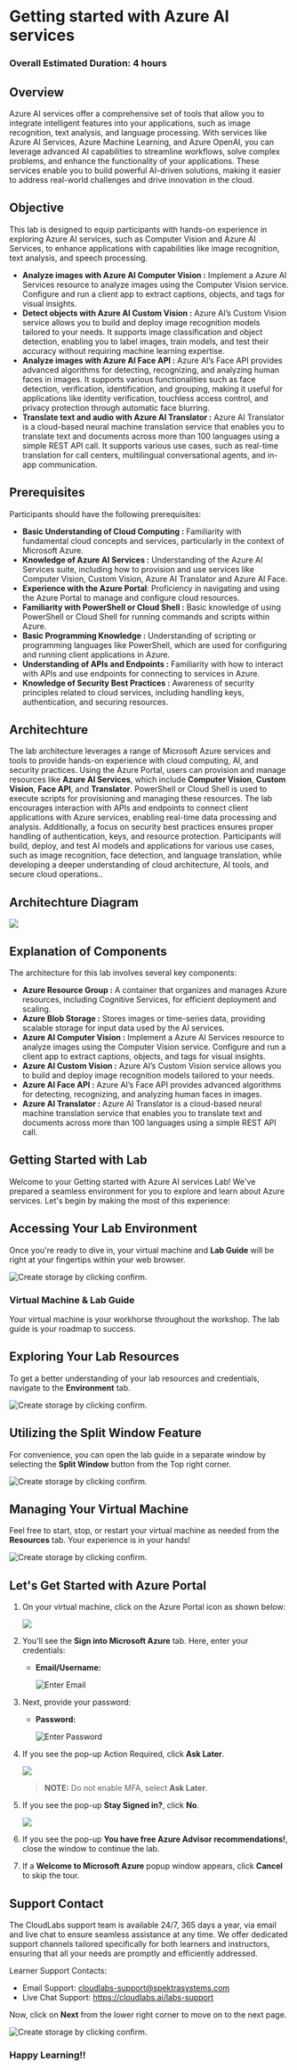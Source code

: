 # Getting started with Azure AI services

### Overall Estimated Duration: 4 hours

## Overview

Azure AI services offer a comprehensive set of tools that allow you to integrate intelligent features into your applications, such as image recognition, text analysis, and language processing. With services like Azure AI Services, Azure Machine Learning, and Azure OpenAI, you can leverage advanced AI capabilities to streamline workflows, solve complex problems, and enhance the functionality of your applications. These services enable you to build powerful AI-driven solutions, making it easier to address real-world challenges and drive innovation in the cloud.

## Objective

This lab is designed to equip participants with hands-on experience in exploring Azure AI services, such as Computer Vision and Azure AI Services, to enhance applications with capabilities like image recognition, text analysis, and speech processing.

-   **Analyze images with Azure AI Computer Vision :** Implement a Azure AI Services resource to analyze images using the Computer Vision service. Configure and run a client app to extract captions, objects, and tags for visual insights.
-   **Detect objects with Azure AI Custom Vision :** Azure AI’s Custom Vision service allows you to build and deploy image recognition models tailored to your needs. It supports image classification and object detection, enabling you to label images, train models, and test their accuracy without requiring machine learning expertise.
-   **Analyze images with Azure AI Face API :** Azure AI’s Face API provides advanced algorithms for detecting, recognizing, and analyzing human faces in images. It supports various functionalities such as face detection, verification, identification, and grouping, making it useful for applications like identity verification, touchless access control, and privacy protection through automatic face blurring.
-   **Translate text and audio with Azure AI Translator :** Azure AI Translator is a cloud-based neural machine translation service that enables you to translate text and documents across more than 100 languages using a simple REST API call. It supports various use cases, such as real-time translation for call centers, multilingual conversational agents, and in-app communication.

## Prerequisites

Participants should have the following prerequisites:

-   **Basic Understanding of Cloud Computing :** Familiarity with fundamental cloud concepts and services, particularly in the context of Microsoft Azure.
-   **Knowledge of Azure AI Services :** Understanding of the Azure AI Services suite, including how to provision and use services like Computer Vision, Custom Vision, Azure AI Translator and Azure AI Face.
-   **Experience with the Azure Portal**: Proficiency in navigating and using the Azure Portal to manage and configure cloud resources.
-   **Familiarity with PowerShell or Cloud Shell :** Basic knowledge of using PowerShell or Cloud Shell for running commands and scripts within Azure.
-   **Basic Programming Knowledge :** Understanding of scripting or programming languages like PowerShell, which are used for configuring and running client applications in Azure.
-   **Understanding of APIs and Endpoints :** Familiarity with how to interact with APIs and use endpoints for connecting to services in Azure.
-   **Knowledge of Security Best Practices :** Awareness of security principles related to cloud services, including handling keys, authentication, and securing resources.

## Architechture

The lab architecture leverages a range of Microsoft Azure services and tools to provide hands-on experience with cloud computing, AI, and security practices. Using the Azure Portal, users can provision and manage resources like **Azure AI Services**, which include **Computer Vision**, **Custom Vision**, **Face API**, and **Translator**. PowerShell or Cloud Shell is used to execute scripts for provisioning and managing these resources. The lab encourages interaction with APIs and endpoints to connect client applications with Azure services, enabling real-time data processing and analysis. Additionally, a focus on security best practices ensures proper handling of authentication, keys, and resource protection. Participants will build, deploy, and test AI models and applications for various use cases, such as image recognition, face detection, and language translation, while developing a deeper understanding of cloud architecture, AI tools, and secure cloud operations..

## Architechture Diagram

![](../media/archdiagram.JPG)

## Explanation of Components

The architecture for this lab involves several key components:

-   **Azure Resource Group :** A container that organizes and manages Azure resources, including Cognitive Services, for efficient deployment and scaling.
-   **Azure Blob Storage :** Stores images or time-series data, providing scalable storage for input data used by the AI services.
-   **Azure AI Computer Vision :** Implement a Azure AI Services resource to analyze images using the Computer Vision service. Configure and run a client app to extract captions, objects, and tags for visual insights.
-   **Azure AI Custom Vision :** Azure AI’s Custom Vision service allows you to build and deploy image recognition models tailored to your needs.
-   **Azure AI Face API :** Azure AI’s Face API provides advanced algorithms for detecting, recognizing, and analyzing human faces in images.
-   **Azure AI Translator :** Azure AI Translator is a cloud-based neural machine translation service that enables you to translate text and documents across more than 100 languages using a simple REST API call.

## Getting Started with Lab

Welcome to your Getting started with Azure AI services Lab! We've prepared a seamless environment for you to explore and learn about Azure services. Let's begin by making the most of this experience:

## Accessing Your Lab Environment
 
Once you're ready to dive in, your virtual machine and **Lab Guide** will be right at your fingertips within your web browser.

![Create storage by clicking confirm.](../media/GettingStarted/azure-ai-search-getting%20started-4.png) 

### Virtual Machine & Lab Guide
 
Your virtual machine is your workhorse throughout the workshop. The lab guide is your roadmap to success.
 
## Exploring Your Lab Resources
 
To get a better understanding of your lab resources and credentials, navigate to the **Environment** tab.

![Create storage by clicking confirm.](../media/GettingStarted/azure-ai-search-getting%20started-1.png)
 
## Utilizing the Split Window Feature
 
For convenience, you can open the lab guide in a separate window by selecting the **Split Window** button from the Top right corner.
 
![Create storage by clicking confirm.](../media/GettingStarted/azure-ai-search-getting%20started-5.png)
 
## Managing Your Virtual Machine
 
Feel free to start, stop, or restart your virtual machine as needed from the **Resources** tab. Your experience is in your hands!
 
![Create storage by clicking confirm.](../media/GettingStarted/azure-ai-search-getting%20started-2.png)

 
## Let's Get Started with Azure Portal
 
1. On your virtual machine, click on the Azure Portal icon as shown below:
 
    ![](../media/GS1.png)
 
1. You'll see the **Sign into Microsoft Azure** tab. Here, enter your credentials:
 
   - **Email/Username:** <inject key="AzureAdUserEmail"></inject>
 
      ![](../media/GS2.png "Enter Email")
 
3. Next, provide your password:
 
   - **Password:** <inject key="AzureAdUserPassword"></inject>
 
      ![](../media/GS3.png "Enter Password")

1. If you see the pop-up Action Required, click **Ask Later**.

   ![](../media/asklater.png)

   >**NOTE:** Do not enable MFA, select **Ask Later**.
 
1. If you see the pop-up **Stay Signed in?**, click **No**.

   ![](../media/GS9.png)

1. If you see the pop-up **You have free Azure Advisor recommendations!**, close the window to continue the lab.

1. If a **Welcome to Microsoft Azure** popup window appears, click **Cancel** to skip the tour.

## Support Contact
 
The CloudLabs support team is available 24/7, 365 days a year, via email and live chat to ensure seamless assistance at any time. We offer dedicated support channels tailored specifically for both learners and instructors, ensuring that all your needs are promptly and efficiently addressed.

Learner Support Contacts:
- Email Support: cloudlabs-support@spektrasystems.com
- Live Chat Support: https://cloudlabs.ai/labs-support

Now, click on **Next** from the lower right corner to move on to the next page.

![Create storage by clicking confirm.](../media/GettingStarted/azure-ai-search-getting%20started-3.png)

### Happy Learning!!